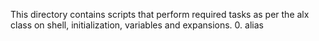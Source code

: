 This directory contains scripts that perform required tasks as per the alx class on shell, initialization, variables and expansions.
0. alias
